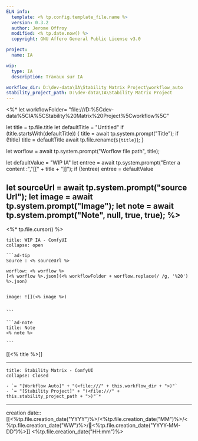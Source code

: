 ```yaml
---
ELN info:
  template: <% tp.config.template_file.name %>
  version: 0.3.2
  author: Jerome Offroy
  modified: <% tp.date.now() %>
  copyright: GNU Affero General Public License v3.0

project:
  name: IA

wip:
  type: IA
  description: Travaux sur IA

workflow_dir: D:\dev-data\IA\Stability Matrix Project\workflow_auto
stability_project_path: D:\dev-data\IA\Stability Matrix Project
---
```

<%*
let workflowFolder= "file:///D:%5Cdev-data%5CIA%5CStability%20Matrix%20Project%5Cworkflow%5C"

  let title = tp.file.title
  let defaultTitle = "Untitled"
  if (title.startsWith(defaultTitle)) {
    title = await tp.system.prompt("Title");
    if (!title) title = defaultTitle
    await tp.file.rename(`${title}`);
  }

let worflow = await tp.system.prompt("Worflow file path", title);

let defaultValue = "WIP IA"
let entree = await tp.system.prompt("Enter a content :","[[" + title + "]]");
if (!entree) entree = defaultValue

let sourceUrl = await tp.system.prompt("source Url");
let image = await tp.system.prompt("Image");
let note = await tp.system.prompt("Note", null, true, true);
%>
---
<%* tp.file.cursor() %>
`````ad-example
title: WIP IA - ComfyUI
collapse: open

```ad-tip
Source : <% sourceUrl %>

worflow: <% worflow %>
[<% worflow %>.json](<% workflowFolder + worflow.replace(/ /g, '%20') %>.json)


image: ![](<% image %>)


```

```ad-note
title: Note
<% note %>

```

`````

[[<% title %>]]

---

```ad-tip
title: Stability Matrix - ComfyUI
collapse: Closed

- `= "[Workflow Auto]" + "(<file:///" + this.workflow_dir + ">)"`
- `= "[Stability Project]" + "(<file:///" + this.stability_project_path + ">)"`*
```

---
creation date:: [[<%tp.file.creation_date("YYYY")%>/<%tp.file.creation_date("MM")%>/<%tp.file.creation_date("WW")%>/📒<%tp.file.creation_date("YYYY-MM-DD")%>]]  <%tp.file.creation_date("HH:mm")%>




